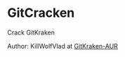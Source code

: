 # GitCracken
Crack GitKraken

Author: KillWolfVlad at [GitKraken-AUR](https://github.com/KillWolfVlad/GitKraken-AUR)